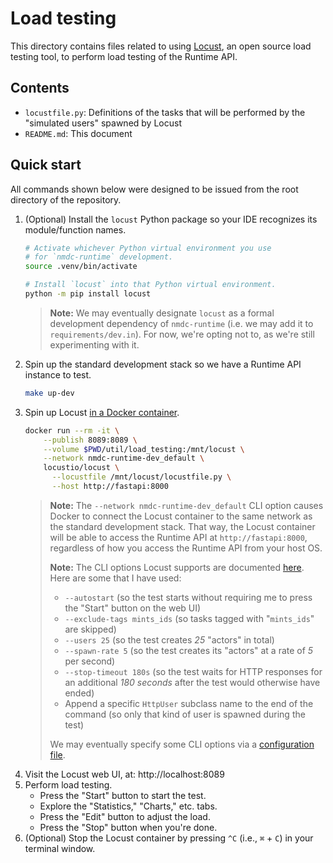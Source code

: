 # Load testing

This directory contains files related to using [Locust](https://locust.io/), an open source load testing tool, to perform load testing of the Runtime API.

## Contents

- `locustfile.py`: Definitions of the tasks that will be performed by the "simulated users" spawned by Locust
- `README.md`: This document

## Quick start

All commands shown below were designed to be issued from the root directory of the repository.

1. (Optional) Install the `locust` Python package so your IDE recognizes its
   module/function names.
   ```sh
   # Activate whichever Python virtual environment you use
   # for `nmdc-runtime` development.
   source .venv/bin/activate

   # Install `locust` into that Python virtual environment.
   python -m pip install locust
   ```
   > **Note:** We may eventually designate `locust` as a formal development dependency of `nmdc-runtime` (i.e. we may add it to `requirements/dev.in`). For now, we're opting not to, as we're still experimenting with it.
2. Spin up the standard development stack so we have a Runtime API instance
   to test.
   ```sh
   make up-dev
   ```
3. Spin up Locust [in a Docker container](https://docs.locust.io/en/stable/running-in-docker.html).
   ```sh
   docker run --rm -it \
       --publish 8089:8089 \
       --volume $PWD/util/load_testing:/mnt/locust \
       --network nmdc-runtime-dev_default \
       locustio/locust \
         --locustfile /mnt/locust/locustfile.py \
         --host http://fastapi:8000
   ```
   > **Note:** The `--network nmdc-runtime-dev_default` CLI option causes Docker to connect the Locust container to the same network as the standard development stack. That way, the Locust container will be able to access the Runtime API at `http://fastapi:8000`, regardless of how you access the Runtime API from your host OS.
   >
   > **Note:** The CLI options Locust supports are documented [here](https://docs.locust.io/en/stable/configuration.html#command-line-options). Here are some that I have used:
   > - `--autostart` (so the test starts without requiring me to press the "Start" button on the web UI)
   > - `--exclude-tags mints_ids` (so tasks tagged with "`mints_ids`" are skipped)
   > - `--users 25` (so the test creates _25_ "actors" in total)
   > - `--spawn-rate 5` (so the test creates its "actors" at a rate of _5_ per second)
   > - `--stop-timeout 180s` (so the test waits for HTTP responses for an additional _180 seconds_ after the test would otherwise have ended)
   > - Append a specific `HttpUser` subclass name to the end of the command (so only that kind of user is spawned during the test)
   >
   > We may eventually specify some CLI options via a [configuration file](https://docs.locust.io/en/stable/configuration.html#configuration-file).
4. Visit the Locust web UI, at: http://localhost:8089
5. Perform load testing.
   - Press the "Start" button to start the test.
   - Explore the "Statistics," "Charts," etc. tabs.
   - Press the "Edit" button to adjust the load.
   - Press the "Stop" button when you're done.
6. (Optional) Stop the Locust container by pressing `^C` (i.e., `⌘` + `C`) in your terminal window.
